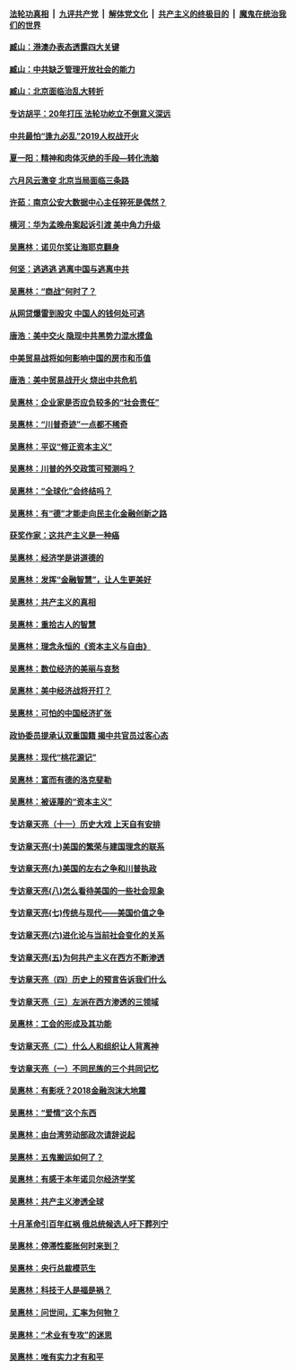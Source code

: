 ####  [法轮功真相](../../../../basic/blob/master/README.md?t=09051552) &nbsp;|&nbsp; [九评共产党](../../../../9ping.md/blob/master/README.md?t=09051552) &nbsp;|&nbsp; [解体党文化](../../../../jtdwh.md/blob/master/README.md?t=09051552)  &nbsp;|&nbsp; [共产主义的终极目的](../../../../gczydzjmd.md/blob/master/README.md?t=09051552) &nbsp;|&nbsp; [魔鬼在统治我们的世界](../../../../mgztzwmdsj.md/blob/master/README.md?t=09051552) 

#### [臧山：港澳办表态透露四大关键](../pages/nsc423/n11421628.md?t=09051552) 

#### [臧山：中共缺乏管理开放社会的能力](../pages/nsc423/n11407457.md?t=09051552) 

#### [臧山：北京面临治乱大转折](../pages/nsc423/n11406895.md?t=09051552) 

#### [专访胡平：20年打压 法轮功屹立不倒意义深远](../pages/nsc423/n11398800.md?t=09051552) 

#### [中共最怕“逢九必乱”2019人权战开火](../pages/nsc423/n11385248.md?t=09051552) 

#### [夏一阳：精神和肉体灭绝的手段—转化洗脑](../pages/nsc423/n11368250.md?t=09051552) 

#### [六月风云激变 北京当局面临三条路](../pages/nsc423/n11313668.md?t=09051552) 

#### [许茹：南京公安大数据中心主任猝死是偶然？](../pages/nsc423/n11064744.md?t=09051552) 

#### [横河：华为孟晚舟案起诉引渡 美中角力升级](../pages/nsc423/n11027230.md?t=09051552) 

#### [吴惠林：诺贝尔奖让海耶克翻身](../pages/nsc423/n10890049.md?t=09051552) 

#### [何坚：逃逃逃 逃离中国与逃离中共](../pages/nsc423/n10592891.md?t=09051552) 

#### [吴惠林：“商战”何时了？](../pages/nsc423/n10573558.md?t=09051552) 

#### [从网贷爆雷到股灾 中国人的钱何处可逃](../pages/nsc423/n10572800.md?t=09051552) 

#### [唐浩：美中交火 隐现中共黑势力混水摸鱼](../pages/nsc423/n10544040.md?t=09051552) 

#### [中美贸易战将如何影响中国的房市和币值](../pages/nsc423/n10543697.md?t=09051552) 

#### [唐浩：美中贸易战开火 烧出中共危机](../pages/nsc423/n10540126.md?t=09051552) 

#### [吴惠林：企业家是否应负较多的“社会责任”](../pages/nsc423/n10535022.md?t=09051552) 

#### [吴惠林：“川普奇迹”一点都不稀奇](../pages/nsc423/n10512808.md?t=09051552) 

#### [吴惠林：平议“修正资本主义”](../pages/nsc423/n10495724.md?t=09051552) 

#### [吴惠林：川普的外交政策可预测吗？](../pages/nsc423/n10462387.md?t=09051552) 

#### [吴惠林：“全球化”会终结吗？](../pages/nsc423/n10452838.md?t=09051552) 

#### [吴惠林：有“德”才能走向民主化金融创新之路](../pages/nsc423/n10432292.md?t=09051552) 

#### [获奖作家：这共产主义是一种癌](../pages/nsc423/n10431541.md?t=09051552) 

#### [吴惠林：经济学是讲道德的](../pages/nsc423/n10398014.md?t=09051552) 

#### [吴惠林：发挥“金融智慧”，让人生更美好](../pages/nsc423/n10375019.md?t=09051552) 

#### [吴惠林：共产主义的真相](../pages/nsc423/n10351394.md?t=09051552) 

#### [吴惠林：重拾古人的智慧](../pages/nsc423/n10337691.md?t=09051552) 

#### [吴惠林：理念永恒的《资本主义与自由》](../pages/nsc423/n10316274.md?t=09051552) 

#### [吴惠林：数位经济的美丽与哀愁](../pages/nsc423/n10292946.md?t=09051552) 

#### [吴惠林：美中经济战将开打？](../pages/nsc423/n10258825.md?t=09051552) 

#### [吴惠林：可怕的中国经济扩张](../pages/nsc423/n10219147.md?t=09051552) 

#### [政协委员提承认双重国籍 揭中共官员过客心态](../pages/nsc423/n10208809.md?t=09051552) 

#### [吴惠林：现代“桃花源记”](../pages/nsc423/n10185234.md?t=09051552) 

#### [吴惠林：富而有德的洛克斐勒](../pages/nsc423/n10142264.md?t=09051552) 

#### [吴惠林：被诬蔑的“资本主义”](../pages/nsc423/n10124816.md?t=09051552) 

#### [专访章天亮（十一）历史大戏 上天自有安排](../pages/nsc423/n10094905.md?t=09051552) 

#### [专访章天亮(十)美国的繁荣与建国理念的联系](../pages/nsc423/n10094899.md?t=09051552) 

#### [专访章天亮(九)美国的左右之争和川普执政](../pages/nsc423/n10094889.md?t=09051552) 

#### [专访章天亮(八)怎么看待美国的一些社会现象](../pages/nsc423/n10094857.md?t=09051552) 

#### [专访章天亮(七)传统与现代——美国价值之争](../pages/nsc423/n10093140.md?t=09051552) 

#### [专访章天亮(六)进化论与当前社会变化的关系](../pages/nsc423/n10092036.md?t=09051552) 

#### [专访章天亮(五)为何共产主义在西方不断渗透](../pages/nsc423/n10083620.md?t=09051552) 

#### [专访章天亮（四）历史上的预言告诉我们什么](../pages/nsc423/n10083606.md?t=09051552) 

#### [专访章天亮（三）左派在西方渗透的三领域](../pages/nsc423/n10081115.md?t=09051552) 

#### [吴惠林：工会的形成及其功能](../pages/nsc423/n10080633.md?t=09051552) 

#### [专访章天亮（二）什么人和组织让人背离神](../pages/nsc423/n10076637.md?t=09051552) 

#### [专访章天亮（一）不同民族的三个共同记忆](../pages/nsc423/n10074188.md?t=09051552) 

#### [吴惠林：有影呒？2018金融泡沫大地震](../pages/nsc423/n10040534.md?t=09051552) 

#### [吴惠林：“爱情”这个东西](../pages/nsc423/n10019423.md?t=09051552) 

#### [吴惠林：由台湾劳动部政次请辞说起](../pages/nsc423/n9979679.md?t=09051552) 

#### [吴惠林：五鬼搬运如何了？](../pages/nsc423/n9925338.md?t=09051552) 

#### [吴惠林：有感于本年诺贝尔经济学奖](../pages/nsc423/n9871883.md?t=09051552) 

#### [吴惠林：共产主义渗透全球](../pages/nsc423/n9812748.md?t=09051552) 

#### [十月革命引百年红祸 俄总统候选人吁下葬列宁](../pages/nsc423/n9810182.md?t=09051552) 

#### [吴惠林：停滞性膨胀何时来到？](../pages/nsc423/n9764136.md?t=09051552) 

#### [吴惠林：央行总裁模范生](../pages/nsc423/n9728134.md?t=09051552) 

#### [吴惠林：科技于人是福是祸？](../pages/nsc423/n9672982.md?t=09051552) 

#### [吴惠林：问世间，汇率为何物？](../pages/nsc423/n9621788.md?t=09051552) 

#### [吴惠林：“术业有专攻”的迷思](../pages/nsc423/n9580363.md?t=09051552) 

#### [吴惠林：唯有实力才有和平](../pages/nsc423/n9529599.md?t=09051552) 

